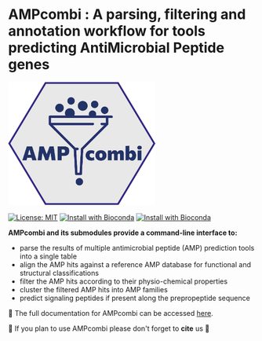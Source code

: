 # AMPcombi : A parsing, filtering and annotation workflow for tools predicting AntiMicrobial Peptide genes

<img src="https://raw.githubusercontent.com/Darcy220606/AMPcombi/main/docs/amp-combi-logo.png" width="300" height="250" /> 

[![License: MIT](https://img.shields.io/badge/License-MIT-yellow.svg)](https://opensource.org/licenses/MIT) [![Install with Bioconda](https://anaconda.org/bioconda/ampcombi/badges/downloads.svg)](https://anaconda.org/bioconda/ampcombi) [![Install with Bioconda](https://anaconda.org/bioconda/ampcombi/badges/version.svg)](https://anaconda.org/bioconda/ampcombi)


**AMPcombi and its submodules provide a command-line interface to:**

- parse the results of multiple antimicrobial peptide (AMP) prediction tools into a single table
- align the AMP hits against a reference AMP database for functional and structural classifications
- filter the AMP hits according to their physio-chemical properties
- cluster the filtered AMP hits into AMP families
- predict signaling peptides if present along the prepropeptide sequence

📕 The full documentation for AMPcombi can be accessed [here]().

📎 If you plan to use AMPcombi please don't forget to **cite** us 💚
